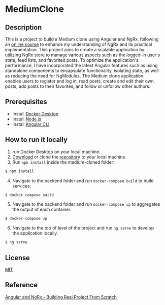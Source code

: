 # MediumClone

## Description

This is a project to build a Medium clone using Angular and NgRx, following an [online course](https://www.udemy.com/course/angular-and-ngrx-building-real-project-from-scratch/) to enhance my understanding of NgRx and its practical implementation. This project aims to create a scalable application by utilizing NgRx store to manage various aspects such as the logged-in user's state, feed lists, and favorited posts. To optimize the application's performance, I have incorporated the latest Angular features such as using standalone components to encapsulate functionality, isolating state, as well as reducing the need for NgModules. The Medium clone application enables users to register and log in, read posts, create and edit their own posts, add posts to their favorites, and follow or unfollow other authors.

## Prerequisites

- Install [Docker Desktop](https://www.docker.com/products/docker-desktop/)
- Install [Node.js](https://nodejs.org/en)
- Install [Angular CLI](https://www.npmjs.com/package/@angular/cli)

## How to run it locally

1. run Docker Desktop on your local machine.
2. [Download](https://github.com/Mingzhao91/medium-clone/archive/refs/heads/main.zip) or clone the [repository](https://github.com/Mingzhao91/medium-clone.git) to your local machine.
3. Run `npm install` inside the medium-cloned folder:

```bash
$ npm install
```

4. Navigate to the backend folder and run `docker-compose build` to build services:

```bash
$ docker-compose build
```

5. Navigate to the backend folder and run `docker-compose up` to aggregates the output of each container:

```bash
$ docker-compose up
```

6. Navigate to the top of level of the project and run `ng serve` to develop the application locally.

```bash
$ ng serve
```

## License

[MIT](https://opensource.org/licenses/MIT)

## Reference

[Angular and NgRx - Building Real Project From Scratch](https://www.udemy.com/course/angular-and-ngrx-building-real-project-from-scratch)
